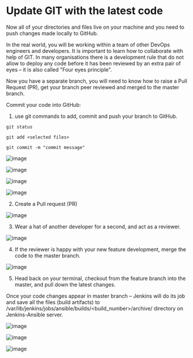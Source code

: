# Update GIT with the latest code

Now all of your directories and files live on your machine and you need to push changes made locally to GitHub.

In the real world, you will be working within a team of other DevOps engineers and developers. It is important to learn how to
collaborate with help of GIT. In many organisations there is a development rule that do not allow to deploy any code before it
has been reviewed by an extra pair of eyes – it is also called "Four eyes principle".

Now you have a separate branch, you will need to know how to raise a Pull Request (PR), get your branch peer reviewed and merged to
the master branch.

Commit your code into GitHub:

1. use git commands to add, commit and push your branch to GitHub.

```
git status

git add <selected files>

git commit -m "commit message"
```

![image](image/s1.jpg)

![image](image/s2.jpg)

![image](image/s3.jpg)

![image](image/s4.jpg)

2. Create a Pull request (PR)

![image](image/PULL1.jpg)

3. Wear a hat of another developer for a second, and act as a reviewer.

![image](image/PULL2.jpg)

4. If the reviewer is happy with your new feature development, merge the code to the master branch.

![image](image/PULL3.jpg)

5. Head back on your terminal, checkout from the feature branch into the master, and pull down the latest changes.

Once your code changes appear in master branch – Jenkins will do its job and save all the files (build artifacts) to
/var/lib/jenkins/jobs/ansible/builds/<build_number>/archive/ directory on Jenkins-Ansible server.

![image](image/j1.jpg)

![image](image/j2.jpg)

![image](image/cat.jpg)
